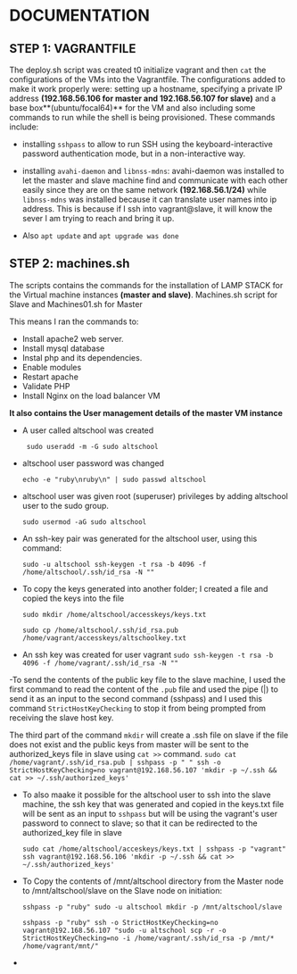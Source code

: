 # DOCUMENTATION


## STEP 1: VAGRANTFILE 

The deploy.sh script was created t0 initialize vagrant and then `cat` the configurations of the VMs into the Vagrantfile.
The configurations added to make it work properly were:  setting up a hostname, specifying  a private IP address **(192.168.56.106 for master and 192.168.56.107 for slave)** and a base box**(ubuntu/focal64)** for the VM and also including some commands to run while the shell is being provisioned. These commands include:

- installing `sshpass` to allow to run SSH using the keyboard-interactive password authentication mode, but in a non-interactive way.

- installing `avahi-daemon` and `libnss-mdns`: avahi-daemon was installed to let the master and slave machine find and communicate with each other easily since they are on the same network **(192.168.56.1/24)** while `libnss-mdns` was installed because it can translate user names into ip address. This is because if I ssh into vagrant@slave, it will know the sever I am trying to reach and bring it up.


- Also `apt update` and `apt upgrade was done`


## STEP 2: machines.sh

The scripts contains the commands for the installation of LAMP STACK for the Virtual machine instances **(master and slave)**. Machines.sh script for Slave and Machines01.sh for Master

This means I ran the commands to:
- Install apache2 web server.
- Install mysql database
- Instal php and its dependencies.
- Enable modules
- Restart apache
- Validate PHP
- Install Nginx on the load balancer VM


**It also contains the User management details of the master VM instance**

- A user called altschool was created

   ` sudo useradd -m -G sudo altschool`
- altschool user password was changed <ruby>

   `echo -e "ruby\nruby\n" | sudo passwd altschool`
- altschool user was given root (superuser) privileges by adding altschool user to the sudo group.

   `sudo usermod -aG sudo altschool`
- An ssh-key pair was generated for the altschool user, using this command:

   ` sudo -u altschool ssh-keygen -t rsa -b 4096 -f /home/altschool/.ssh/id_rsa -N "" `
- To copy the keys generated into another folder; I created a file and copied the keys into the file

  `sudo mkdir /home/altschool/accesskeys/keys.txt`

  `sudo cp /home/altschool/.ssh/id_rsa.pub /home/vagrant/accesskeys/altschoolkey.txt`

- An ssh key was created for user vagrant
    `sudo ssh-keygen -t rsa -b 4096 -f /home/vagrant/.ssh/id_rsa -N ""`

-To send the contents of the public key file to the slave machine, I used the first command to read the content of the `.pub` file and used the pipe (|) to send it as an input to the second command (sshpass) and I used this command `StrictHostKeyChecking` to stop it from being prompted from receiving the slave host key.

The third part of the command `mkdir` will create a .ssh file on slave if the file does not exist and the public keys from master will be sent to the authorized_keys file in slave using `cat >>` command.
   `sudo cat /home/vagrant/.ssh/id_rsa.pub | sshpass -p " " ssh -o StrictHostKeyChecking=no vagrant@192.168.56.107 'mkdir -p ~/.ssh && cat >> ~/.ssh/authorized_keys'`


- To also maake it possible for the altschool user to ssh into the slave machine, the ssh key that was generated and copied in the keys.txt file will be sent as an input to `sshpass` but will be using the vagrant's user password to connect to slave; so that it can be redirected to the authorized_key file in slave 
   
   `sudo cat /home/altschool/acceskeys/keys.txt | sshpass -p "vagrant" ssh vagrant@192.168.56.106 'mkdir -p ~/.ssh && cat >> ~/.ssh/authorized_keys'`


- To Copy the contents of /mnt/altschool directory from the Master node to /mnt/altschool/slave on the Slave node on initiation:

    `sshpass -p "ruby" sudo -u altschool mkdir -p /mnt/altschool/slave`
    
    `sshpass -p "ruby" ssh -o StrictHostKeyChecking=no vagrant@192.168.56.107 "sudo -u altschool scp -r -o StrictHostKeyChecking=no -i /home/vagrant/.ssh/id_rsa -p /mnt/* /home/vagrant/mnt/"`

- 




